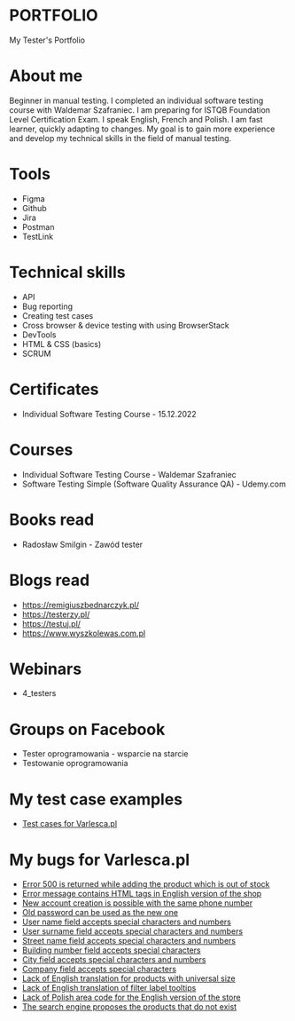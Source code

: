 # PORTFOLIO
My Tester's Portfolio
# About me
Beginner in manual testing. I completed an individual software testing course with Waldemar Szafraniec. I am preparing for ISTQB Foundation Level Certification Exam. I speak English, French and Polish. I am fast learner, quickly adapting to changes. My goal is to gain more experience and develop my technical skills in the field of manual testing.
# Tools
- Figma
- Github
- Jira
- Postman
- TestLink
# Technical skills
- API
- Bug reporting
- Creating test cases
- Cross browser & device testing with using BrowserStack
- DevTools
- HTML & CSS (basics)
- SCRUM
# Certificates
- Individual Software Testing Course - 15.12.2022
# Courses
- Individual Software Testing Course - Waldemar Szafraniec
- Software Testing Simple (Software Quality Assurance QA) - Udemy.com
# Books read
- Radosław Smilgin - Zawód tester
# Blogs read
- https://remigiuszbednarczyk.pl/
- https://testerzy.pl/
- https://testuj.pl/
- https://www.wyszkolewas.com.pl
# Webinars
- 4_testers
# Groups on Facebook
- Tester oprogramowania - wsparcie na starcie
- Testowanie oprogramowania
# My test case examples
- [Test cases for Varlesca.pl](https://drive.google.com/file/d/1K09i10EXYywqt4r7aSKQlPZ0xw-XVH2m/view?usp=share_link)
#  My bugs for Varlesca.pl
- [Error 500 is returned while adding the product which is out of stock](https://drive.google.com/file/d/1sYcHGV6-A6RLd8jMbgAc78lvFbuoWvpj/view)
- [Error message contains HTML tags in English version of the shop](https://drive.google.com/file/d/1J3HRHfncOirCZFiSCJC-pfMRElHb5vgp/view)
- [New account creation is possible with the same phone number](https://drive.google.com/file/d/1aRf1mqwgwTkbwAcOKoqlc8X5dq97nLwv/view)
- [Old password can be used as the new one](https://drive.google.com/file/d/1M-C13ANl1bMqZtLtfTj-bJTt1NSvGEJ2/view)
- [User name field accepts special characters and numbers](https://drive.google.com/file/d/1wvPeqQsLSZESNCAqGbm0XUtsMYyiPT4P/view)
- [User surname field accepts special characters and numbers](https://drive.google.com/file/d/1xH7RsH10nv2S8vLWkLPGJ3xQsYh23Wef/view)
- [Street name field accepts special characters and numbers](https://drive.google.com/file/d/1k244QKxTavYDzOie7_0LdFTHllR6EQZH/view)
- [Building number field accepts special characters](https://drive.google.com/file/d/1OCgbTqxFbW_pP8FNfECWNSoc73XGGUdM/view)
- [City field accepts special characters and numbers](https://drive.google.com/file/d/1T8l7yB0b2Ts8Pvo8BiUNImadwVVbncR2/view)
- [Company field accepts special characters](https://drive.google.com/file/d/1xHp1p06F-jgcnmWeIvdEivk4SYI-Ywcg/view)
- [Lack of English translation for products with universal size](https://drive.google.com/file/d/11ZXdLLXFGpd4fpUFYjit1JRwTWZP846W/view)
- [Lack of English translation of filter label tooltips](https://drive.google.com/file/d/1GsBFk7DjX_Xb3HxY3dzoxOwpWYj8ecMD/view)
- [Lack of Polish area code for the English version of the store](https://drive.google.com/file/d/1iFFnKiMVM8tFUbcDOqJ_uq1PUHMGMJGf/view)
- [The search engine proposes the products that do not exist](https://drive.google.com/file/d/1mlwsrXxKyyO63SMJykq7LU4QU1LW4Ze5/view)
